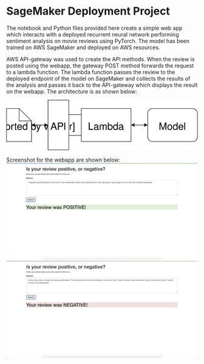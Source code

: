 # SageMaker Deployment Project

The notebook and Python files provided here create a simple web app which interacts with a deployed recurrent neural network performing sentiment analysis on movie reviews using PyTorch. The model has been trained on AWS SageMaker and deployed on AWS resources. 

AWS API-gateway was used to create the API methods. When the review is posted using the webapp, the gateway POST method forwards the request to a lambda function. The lambda function passes the review to the deployed endpoint of the model on SageMaker and collects the results of the analysis and passes it back to the API-gateway which displays the result on the webapp. The architecture is as shown below:

![](WebAppDiagram.svg)


Screenshot for the webapp are shown below:
![](pos.png)
![](neg.png)
